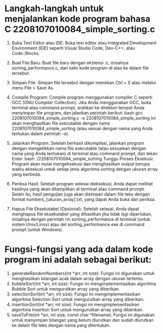 # Langkah-langkah untuk menjalankan kode program bahasa C 2208107010084_simple_sorting.c

1. Buka Text Editor atau IDE: Buka text editor atau Integrated Development Environment (IDE) seperti Visual Studio Code, Dev-C++, atau Code::Blocks.
2. Buat File Baru: Buat file baru dengan ekstensi .c, misalnya sorting_performance.c, dan salin kode program di atas ke dalam file tersebut.
3. Simpan File: Simpan file tersebut dengan menekan Ctrl + S atau melalui menu File > Save As.
4. Compile Program: Compile program menggunakan compiler C seperti GCC (GNU Compiler Collection). Jika Anda menggunakan GCC, buka terminal atau command prompt, arahkan ke direktori tempat Anda menyimpan file program, dan jalankan perintah berikut:
bash
gcc 2208107010084_simple_sorting.c -o  2208107010084_simple_sorting
Ini akan menghasilkan file executable dengan nama 2208107010084_simple_sorting (atau sesuai dengan nama yang Anda tentukan dalam perintah -o).

5. Jalankan Program: Setelah berhasil dikompilasi, jalankan program dengan mengetikkan nama file executable (atau sesuaikan dengan nama yang Anda tentukan) di terminal atau command prompt, dan tekan Enter.
bash
./2208107010084_simple_sorting
Tunggu Proses Eksekusi: Program akan mulai mengeksekusi dan menghasilkan output berupa waktu eksekusi untuk setiap jenis algoritma sorting dengan ukuran array yang berbeda.

6. Periksa Hasil: Setelah program selesai dieksekusi, Anda dapat melihat hasilnya yang akan ditampilkan di terminal atau command prompt. Selain itu, hasil pengujian juga akan disimpan dalam file teks dengan format numbers_[ukuran_array].txt, yang dapat Anda buka dan periksa.
7. Hapus File Eksekutabel (Opsional): Setelah selesai, Anda dapat menghapus file eksekutabel yang dihasilkan jika tidak lagi diperlukan, misalnya dengan perintah rm sorting_performance di terminal (untuk sistem Unix/Linux) atau del sorting_performance.exe di command prompt (untuk Windows).



# Fungsi-fungsi yang ada dalam kode program ini adalah sebagai berikut:

1. generateRandomNumbers(int *arr, int size): Fungsi ini digunakan untuk menghasilkan bilangan acak dalam array dengan ukuran tertentu.
2. bubbleSort(int *arr, int size): Fungsi ini mengimplementasikan algoritma Bubble Sort untuk mengurutkan array yang diberikan.
3. selectionSort(int *arr, int size): Fungsi ini mengimplementasikan algoritma Selection Sort untuk mengurutkan array yang diberikan.
4. insertionSort(int *arr, int size): Fungsi ini mengimplementasikan algoritma Insertion Sort untuk mengurutkan array yang diberikan.
5. saveToFile(int *arr, int size, const char *filename): Fungsi ini digunakan untuk menyimpan bilangan yang belum diurutkan dan sudah diurutkan ke dalam file teks dengan nama yang ditentukan.

